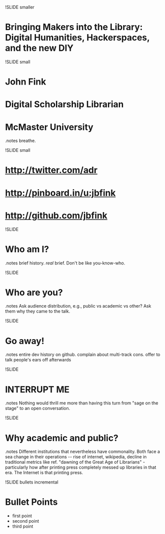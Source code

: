 !SLIDE smaller
# Bringing Makers into the Library: Digital Humanities, Hackerspaces, and the new DIY #

!SLIDE small
# John Fink #
# Digital Scholarship Librarian #
# McMaster University #
.notes breathe.

!SLIDE small
# http://twitter.com/adr #
# http://pinboard.in/u:jbfink #
# http://github.com/jbfink #


!SLIDE
# Who am I? #
.notes brief history. *real* brief. Don't be like you-know-who. 

!SLIDE
# Who are you? #
.notes Ask audience distribution, e.g., public vs academic vs other? Ask them why they came to the talk. 

!SLIDE
# Go away! #
.notes entire dev history on github. complain about multi-track cons. offer to talk people's ears off afterwards

!SLIDE
# INTERRUPT ME #
.notes Nothing would thrill me more than having this turn from "sage on the stage" to an open conversation.

!SLIDE
# Why academic and public? #
.notes Different institutions that nevertheless have commonality. Both face a sea change in their operations -- rise of internet, wikipedia, decline in traditional metrics like ref. "dawning of the Great Age of Librarians" - particularly how after printing press completely messed up libraries in that era. The Internet is that printing press.

!SLIDE bullets incremental
# Bullet Points #

* first point
* second point
* third point

